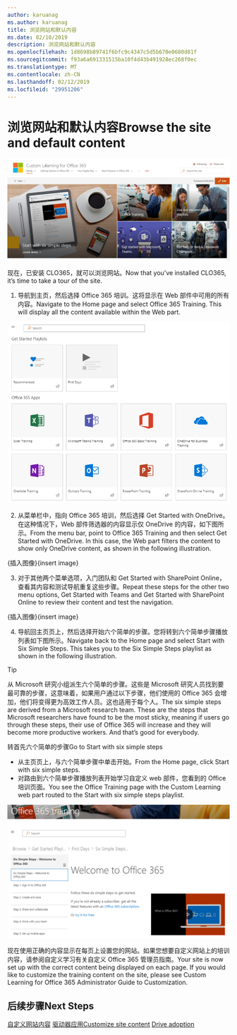 ```yaml
---
author: karuanag
ms.author: karuanag
title: 浏览网站和默认内容
ms.date: 02/10/2019
description: 浏览网站和默认内容
ms.openlocfilehash: 1d8698b89741f6bfc9c4347c5d5b670e0680d81f
ms.sourcegitcommit: f93a6a691331515ba10f4d43b491928ec268f0ec
ms.translationtype: MT
ms.contentlocale: zh-CN
ms.lasthandoff: 02/12/2019
ms.locfileid: "29951206"
---
```

# <a name="browse-the-site-and-default-content"></a><span data-ttu-id="3f539-103">浏览网站和默认内容</span><span class="sxs-lookup"><span data-stu-id="3f539-103">Browse the site and default content</span></span>

![六个简单的步骤](media/clo365homepage.png)

<span data-ttu-id="3f539-105">现在，已安装 CLO365，就可以浏览网站。</span><span class="sxs-lookup"><span data-stu-id="3f539-105">Now that you’ve installed CLO365, it’s time to take a tour of the site.</span></span> 

1. <span data-ttu-id="3f539-p101">导航到主页，然后选择 Office 365 培训。这将显示在 Web 部件中可用的所有内容。</span><span class="sxs-lookup"><span data-stu-id="3f539-p101">Navigate to the Home page and select Office 365 Training. This will display all the content available within the Web part.</span></span>

![web 部件](media/webpart.PNG)

2. <span data-ttu-id="3f539-p102">从菜单栏中，指向 Office 365 培训，然后选择 Get Started with OneDrive。在这种情况下，Web 部件筛选器的内容显示仅 OneDrive 的内容，如下图所示。</span><span class="sxs-lookup"><span data-stu-id="3f539-p102">From the menu bar, point to Office 365 Training and then select Get Started with OneDrive. In this case, the Web part filters the content to show only OneDrive content, as shown in the following illustration.</span></span>

<span data-ttu-id="3f539-111">{插入图像}</span><span class="sxs-lookup"><span data-stu-id="3f539-111">{insert image}</span></span>

3. <span data-ttu-id="3f539-112">对于其他两个菜单选项，入门团队和 Get Started with SharePoint Online，查看其内容和测试导航重复这些步骤。</span><span class="sxs-lookup"><span data-stu-id="3f539-112">Repeat these steps for the other two menu options, Get Started with Teams and Get Started with SharePoint Online to review their content and test the navigation.</span></span>

<span data-ttu-id="3f539-113">{插入图像}</span><span class="sxs-lookup"><span data-stu-id="3f539-113">{insert image}</span></span> 

4. <span data-ttu-id="3f539-p103">导航回主页页上，然后选择开始六个简单的步骤。您将转到六个简单步骤播放列表如下图所示。</span><span class="sxs-lookup"><span data-stu-id="3f539-p103">Navigate back to the Home page and select Start with Six Simple Steps. This takes you to the Six Simple Steps playlist as shown in the following illustration.</span></span>  

> [!TIP]
> <span data-ttu-id="3f539-p104">从 Microsoft 研究小组派生六个简单的步骤。这些是 Microsoft 研究人员找到要最可靠的步骤，这意味着，如果用户通过以下步骤，他们使用的 Office 365 会增加，他们将变得更为高效工作人员。这也适用于每个人。</span><span class="sxs-lookup"><span data-stu-id="3f539-p104">The six simple steps are derived from a Microsoft research team. These are the steps that Microsoft researchers have found to be the most sticky, meaning if users go through these steps, their use of Office 365 will increase and they will become more productive workers. And that’s good for everybody.</span></span>

<span data-ttu-id="3f539-119">转首先六个简单的步骤</span><span class="sxs-lookup"><span data-stu-id="3f539-119">Go to Start with six simple steps</span></span>
- <span data-ttu-id="3f539-120">从主页页上，与六个简单步骤中单击开始。</span><span class="sxs-lookup"><span data-stu-id="3f539-120">From the Home page, click Start with six simple steps.</span></span> 
- <span data-ttu-id="3f539-121">对路由到六个简单步骤播放列表开始学习自定义 web 部件，您看到的 Office 培训页面。</span><span class="sxs-lookup"><span data-stu-id="3f539-121">You see the Office Training page with the Custom Learning web part routed to the Start with six simple steps playlist.</span></span>  

![六个步骤播放列表](media/clo365sixsteps.png)

<span data-ttu-id="3f539-p105">现在使用正确的内容显示在每页上设置您的网站。如果您想要自定义网站上的培训内容，请参阅自定义学习有关自定义 Office 365 管理员指南。</span><span class="sxs-lookup"><span data-stu-id="3f539-p105">Your site is now set up with the correct content being displayed on each page. If you would like to customize the training content on the site, please see Custom Learning for Office 365 Administrator Guide to Customization.</span></span> 

## <a name="next-steps"></a><span data-ttu-id="3f539-125">后续步骤</span><span class="sxs-lookup"><span data-stu-id="3f539-125">Next Steps</span></span>
<span data-ttu-id="3f539-126">[自定义网站内容](customization.md)
[驱动器应用](driveadoption.md)</span><span class="sxs-lookup"><span data-stu-id="3f539-126">[Customize site content](customization.md)
[Drive adoption](driveadoption.md)</span></span> 

